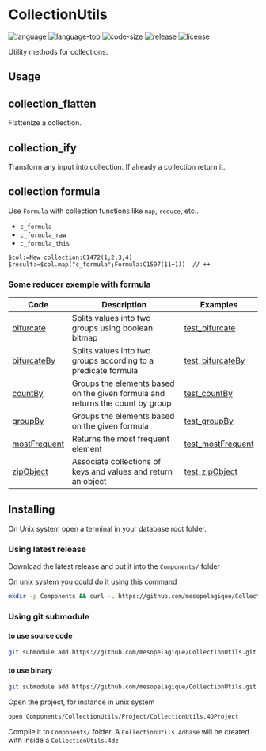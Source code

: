 # CollectionUtils

[![language][code-shield]][code-url]
[![language-top][code-top]][code-url]
![code-size][code-size]
[![release][release-shield]][release-url]
[![license][license-shield]][license-url]

Utility methods for collections.

## Usage

## collection_flatten

Flattenize a collection.

## collection_ify

Transform any input into collection. If already a collection return it.

## collection formula

Use `Formula` with collection functions like `map`, `reduce`, etc..

- `c_formula`
- `c_formula_raw`
- `c_formula_this`

```4d
$col:=New collection:C1472(1;2;3;4)
$result:=$col.map("c_formula";Formula:C1597($1+1))  // ++
```

### Some reducer exemple with formula

|Code|Description|Examples|
|---|---|---|
|[bifurcate](Project/Sources/Methods/bifurcate.4dm)|Splits values into two groups using boolean bitmap|[test_bifurcate](Project/Sources/Methods/test_bifurcate.4dm)|
|[bifurcateBy](Project/Sources/Methods/bifurcateBy.4dm)|Splits values into two groups according to a predicate formula|[test_bifurcateBy](Project/Sources/Methods/test_bifurcateBy.4dm)|
|[countBy](Project/Sources/Methods/countBy.4dm)|Groups the elements based on the given formula and returns the count by group|[test_countBy](Project/Sources/Methods/test_countBy.4dm)|
|[groupBy](Project/Sources/Methods/groupBy.4dm)|Groups the elements based on the given formula|[test_groupBy](Project/Sources/Methods/test_groupBy.4dm)|
|[mostFrequent](Project/Sources/Methods/mostFrequent.4dm)|Returns the most frequent element|[test_mostFrequent](Project/Sources/Methods/test_mostFrequent.4dm	)|
|[zipObject](Project/Sources/Methods/zipObject.4dm)|Associate collections of keys and values and return an object|[test_zipObject](Project/Sources/Methods/test_zipObject.4dm)|

## Installing

On Unix system open a terminal in your database root folder.

### Using latest release

Download the latest release and put  it into the `Components/` folder

On unix system you could do it using this command

```bash
mkdir -p Components && curl -L https://github.com/mesopelagique/CollectionUtils/releases/latest/download/CollectionUtils.4DZ --output Components/CollectionUtils.4dz
```

### Using git submodule

#### to use source code

```bash
git submodule add https://github.com/mesopelagique/CollectionUtils.git Components/CollectionUtils.4dbase
```

#### to use binary

```bash
git submodule add https://github.com/mesopelagique/CollectionUtils.git Components/CollectionUtils
```

Open the project, for instance in unix system

```bash
open Components/CollectionUtils/Project/CollectionUtils.4DProject
```

Compile it to `Components/` folder. A `CollectionUtils.4dbase` will be created with inside a `CollectionUtils.4dz`

<!-- MARKDOWN LINKS & IMAGES -->
<!-- https://www.markdownguide.org/basic-syntax/#reference-style-links -->
[code-shield]: https://img.shields.io/static/v1?label=language&message=4d&color=blue
[code-top]: https://img.shields.io/github/languages/top/mesopelagique/CollectionUtils.svg
[code-size]: https://img.shields.io/github/languages/code-size/mesopelagique/CollectionUtils.svg
[code-url]: https://developer.4d.com/
[release-shield]: https://img.shields.io/github/v/release/mesopelagique/CollectionUtils
[release-url]: https://github.com/mesopelagique/CollectionUtils/releases/latest
[license-shield]: https://img.shields.io/github/license/mesopelagique/CollectionUtils
[license-url]: LICENSE.md
